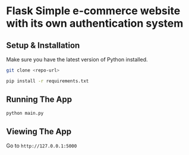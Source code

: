 
# Flask Simple e-commerce website with its own authentication system

## Setup & Installation

Make sure you have the latest version of Python installed.

```bash
git clone <repo-url>
```

```bash
pip install -r requirements.txt
```

## Running The App

```bash
python main.py
```

## Viewing The App

Go to `http://127.0.0.1:5000`
